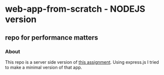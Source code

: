# web-app-from-scratch - NODEJS version

## repo for performance matters 

### About
This repo is a server side version of [this assignment](https://github.com/olli208/web-app-from-scratch). Using express.js I tried to make a minimal version of that app. 

